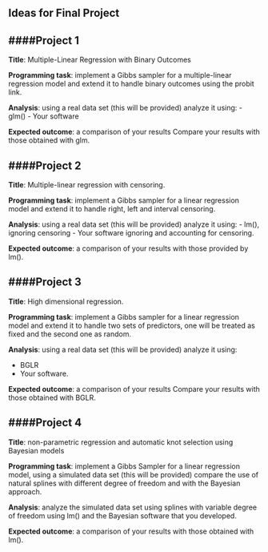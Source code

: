 ## Ideas for Final Project

####Project 1	
-----------------------------------------------------------------------------------------------------										

   **Title**: Multiple-Linear Regression with Binary Outcomes

   **Programming task**: implement a Gibbs sampler for a multiple-linear regression model and extend it to handle binary outcomes using the probit link.

   **Analysis**:  using a real data set (this will be provided) analyze it using:
      - glm()
      - Your software
    
   **Expected outcome**: a comparison of your results Compare your results with those obtained with glm.

####Project 2	
-----------------------------------------------------------------------------------------------------												

**Title**: Multiple-linear regression with censoring.

**Programming task**: implement a Gibbs sampler for a linear regression model and extend it to handle right, left and interval censoring.

**Analysis**:  using a real data set (this will be provided) analyze it using:
    - lm(), ignoring censoring
    - Your software ignoring and accounting for censoring.
    
**Expected outcome**: a comparison of your results with those provided by lm().


####Project 3	
-----------------------------------------------------------------------------------------------------											

**Title**: High dimensional regression.

**Programming task**: implement a Gibbs sampler for a linear regression model and extend it to handle two sets of predictors, one will be treated as fixed and the second one as random.

**Analysis**:   using a real data set (this will be provided) analyze it using:
   - BGLR
   - Your software.
   
**Expected outcome**: a comparison of your results Compare your results with those obtained with BGLR.

####Project 4	
-----------------------------------------------------------------------------------------------------											

**Title**: non-parametric regression and automatic knot selection using Bayesian models

**Programming task**: implement a Gibbs Sampler for a linear regression model, using a simulated data set (this will be provided) compare the use of natural splines with different degree of freedom and with the Bayesian approach.

**Analysis**:   analyze the simulated data set using splines with variable degree of freedom using lm() and the Bayesian software that you developed. 

**Expected outcome**: a comparison of your results  with those obtained with lm().


